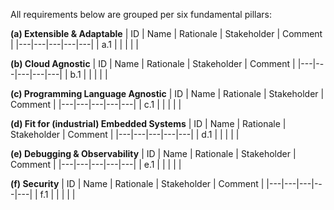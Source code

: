 
All requirements below are grouped per six fundamental pillars:

**(a) Extensible & Adaptable** 
| ID | Name | Rationale | Stakeholder | Comment |
|---|---|---|---|---|
| a.1 |  |  |  |  |

**(b) Cloud Agnostic** 
| ID | Name | Rationale | Stakeholder | Comment |
|---|---|---|---|---|
| b.1 |   |   |   |   |


**(c) Programming Language Agnostic** 
| ID | Name | Rationale | Stakeholder | Comment |
|---|---|---|---|---|
| c.1 |   |   |   |   |


**(d) Fit for (industrial) Embedded Systems** 
| ID | Name | Rationale | Stakeholder | Comment |
|---|---|---|---|---|
| d.1 |   |   |   |   |


**(e) Debugging & Observability** 
| ID | Name | Rationale | Stakeholder | Comment |
|---|---|---|---|---|
| e.1 |   |   |   |   |


**(f) Security** 
| ID | Name | Rationale | Stakeholder | Comment |
|---|---|---|---|---|
| f.1 |   |   |   |   |

